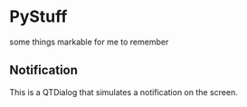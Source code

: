 # PyStuff
some things markable for me to remember

## Notification
This is a QTDialog that simulates a notification on the screen.
